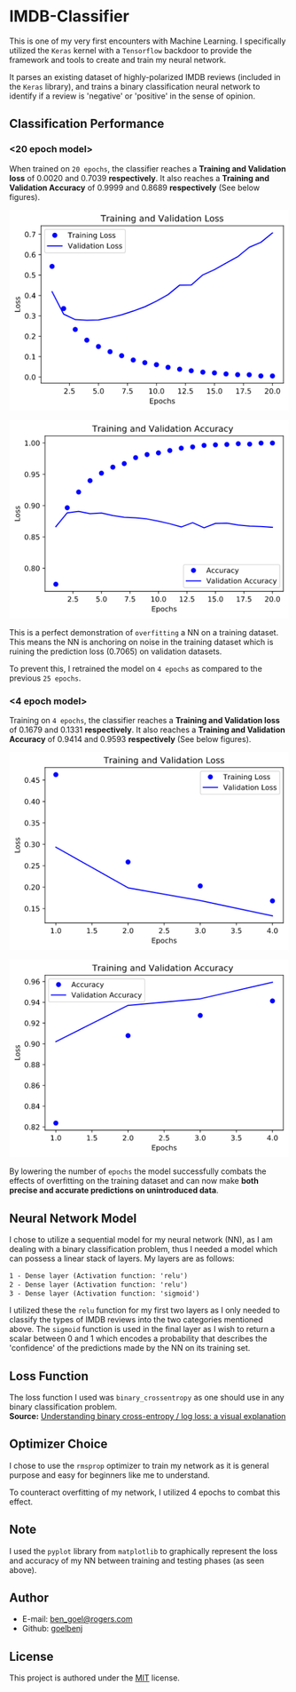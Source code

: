 # IMDB-Classifier
This is one of my very first encounters with Machine Learning. I specifically utilized the `Keras` kernel with a `Tensorflow` backdoor to provide the framework and tools to create and train my neural network. 

It parses an existing dataset of highly-polarized IMDB reviews (included in the `Keras` library), and trains a binary classification neural network to identify if a review is 'negative' or 'positive' in the sense of opinion. 

## Classification Performance
### <20 epoch model>
When trained on `20 epochs`, the classifier reaches a **Training and Validation loss** of 0.0020 and 0.7039 **respectively**. It also reaches a **Training and Validation Accuracy** of 0.9999 and 0.8689 **respectively** (See below figures).
<p align="center">
  <img src="https://github.com/goelbenj/IMDB-Classifier/blob/master/Training%20and%20Validation%20Loss.png">
<p>
<p align="center">
  <img src="https://github.com/goelbenj/IMDB-Classifier/blob/master/Training%20and%20Validation%20Accuracy.png">
<p>
  
This is a perfect demonstration of `overfitting` a NN on a training dataset. This means the NN is anchoring on noise in the training dataset which is ruining the prediction loss (0.7065) on validation datasets.

To prevent this, I retrained the model on `4 epochs` as compared to the previous `25 epochs`.
### <4 epoch model>
Training on `4 epochs`, the classifier reaches a **Training and Validation loss** of 0.1679 and 0.1331 **respectively**. It also reaches a **Training and Validation Accuracy** of 0.9414 and 0.9593 **respectively** (See below figures).
<p align="center">
  <img src="https://github.com/goelbenj/IMDB-Classifier/blob/master/Epoch4-Training%20and%20Validation%20Loss.png">
<p>
<p align="center">
  <img src="https://github.com/goelbenj/IMDB-Classifier/blob/master/Epoch4-Training%20and%20Validation%20Accuracy.png">
<p>
  
By lowering the number of `epochs` the model successfully combats the effects of overfitting on the training dataset and can now make **both precise and accurate predictions on unintroduced data**.

## Neural Network Model
I chose to utilize a sequential model for my neural network (NN), as I am dealing with a binary classification problem, thus I needed a model which can possess a linear stack of layers. 
My layers are as follows: 
```
1 - Dense layer (Activation function: 'relu')
2 - Dense layer (Activation function: 'relu')
3 - Dense layer (Activation function: 'sigmoid')
```
I utilized these the `relu` function for my first two layers as I only needed to classify the types of IMDB reviews into the two categories mentioned above. The `sigmoid` function is used in the final layer as I wish to return a scalar between 0 and 1 which encodes a probability that describes the 'confidence' of the predictions made by the NN on its training set.

## Loss Function
The loss function I used was `binary_crossentropy` as one should use in any binary classification problem. <br />
**Source:** [Understanding binary cross-entropy / log loss: a visual explanation](https://towardsdatascience.com/understanding-binary-cross-entropy-log-loss-a-visual-explanation-a3ac6025181a)

## Optimizer Choice
I chose to use the `rmsprop` optimizer to train my network as it is general purpose and easy for beginners like me to understand.

To counteract overfitting of my network, I utilized 4 epochs to combat this effect. 

## Note
I used the `pyplot` library from `matplotlib` to graphically represent the loss and accuracy of my NN between training and testing phases (as seen above).

## Author
* E-mail: [ben_goel@rogers.com](ben_goel@rogers.com)
* Github: [goelbenj](https://github.com/goelbenj)

## License
This project is authored under the [MIT](https://choosealicense.com/licenses/mit/) license.
